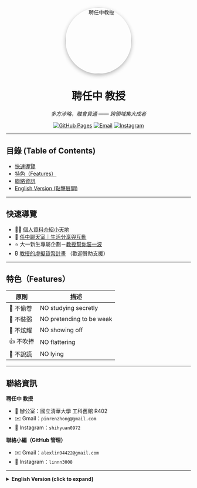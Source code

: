 <p align="center">
  <img src="https://pinrenzhong.github.io/pinrenzhong/465208622_790666469811737_8696983118792587124_n.jpg" alt="聘任中教授" width="180" style="border-radius:50%; box-shadow: 0 4px 12px rgba(0,0,0,0.3);" />
</p>

<h1 align="center">聘任中 教授</h1>
<p align="center"><em>多方涉略，融會貫通 —— 跨領域集大成者</em></p>

<p align="center">
  <a href="https://pinrenzhong.github.io/pinrenzhong/"><img src="https://img.shields.io/badge/Profile-Personal%20Page-blue?logo=github" alt="GitHub Pages"/></a>
  <a href="mailto:pinrenzhong@gmail.com"><img src="https://img.shields.io/badge/Contact-Gmail-red?logo=gmail" alt="Email"/></a>
  <a href="https://instagram.com/shihyuan0972"><img src="https://img.shields.io/badge/Instagram-Follow-pink?logo=instagram" alt="Instagram"/></a>
</p>

---

##  目錄 (Table of Contents)

- [快速導覽](#-快速導覽)
- [特色（Features）](#-特色features)
- [聯絡資訊](#-聯絡資訊)
- [English Version (點擊展開)](#english-version-click-to-expand)

---

##  快速導覽

- 🧑‍🏫 [個人資料介紹小天地](https://pinrenzhong.github.io/pinrenzhong/person%20introduce.html)  
- 💬 [任中聊天室｜生活分享與互動](https://pinrenzhong.github.io/pinrenzhong/%E4%BB%BB%E4%B8%AD%E5%AF%AE%E5%A4%A9%E5%AE%A4.html)  
- ⭐ 大一新生專屬企劃－[教授幫你裝一波](https://pinrenzhong.github.io/pinrenzhong/be_famous.html)  
- ₿ [教授的虛擬貨幣計畫](https://pinrenzhong.github.io/pinrenzhong/%E5%8D%80%E5%A1%8A%E9%8D%8A%E4%BB%8B%E7%B4%B9.html) （歡迎贊助支援）

---

##  特色（Features）

| 原則     | 描述                  |
|----------|-----------------------|
| 📖 不偷卷     | NO studying secretly    |
| 💯 不裝弱     | NO pretending to be weak |
| 🦚 不炫耀     | NO showing off          |
| 👍 不吹捧     | NO flattering           |
| 🤥 不說謊     | NO lying                |

---

##  聯絡資訊

**聘任中 教授**
- 🏢 辦公室：國立清華大學 工科舊館 R402  
- ✉️ Gmail：`pinrenzhong@gmail.com`  
- 📸 Instagram：`shihyuan0972`

**聯絡小編（GitHub 管理）**  
- ✉️ Gmail：`alexlin94422@gmail.com`  
- 📸 Instagram：`linnn3008`

---

<details>
<summary><strong>English Version (click to expand)</strong></summary>

### A Master of Cross-Disciplinary Integration

> Open, hands-on, and integrative—bridging teaching, research, and community.

#### Quick Links
- Profile — Prof. Pin Ren Zhong  
- Chat Room — Learn more, have fun!  
- Freshman? Try the “Make You Famous” Project!  
- Crypto Investment Page — Sponsorship welcome.

#### Features
- No Secret Studying  
- No Pretending to Be Weak  
- No Showing Off  
- No Flattering  
- No Lying  

#### Contact
**Prof. Pin Ren Zhong**
- Gmail: `pinrenzhong@gmail.com`  
- Instagram: `shihyuan0972`

**Admin (GitHub)**
- Gmail: `alexlin94422@gmail.com`  
- Instagram: `linnn3008`

</details>


